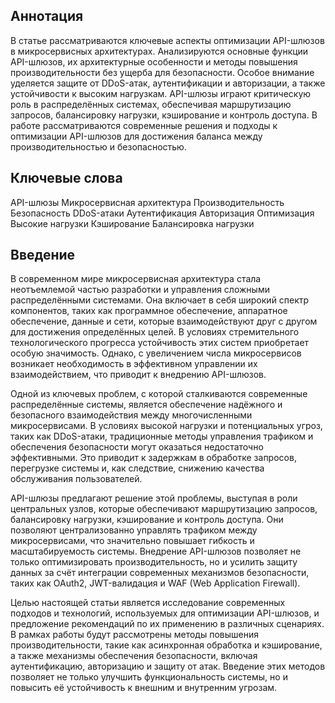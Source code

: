 
## Аннотация
В статье рассматриваются ключевые аспекты оптимизации API-шлюзов в микросервисных архитектурах. Анализируются основные функции API-шлюзов, их архитектурные особенности и методы повышения производительности без ущерба для безопасности. Особое внимание уделяется защите от DDoS-атак, аутентификации и авторизации, а также устойчивости к высоким нагрузкам. API-шлюзы играют критическую роль в распределённых системах, обеспечивая маршрутизацию запросов, балансировку нагрузки, кэширование и контроль доступа. В работе рассматриваются современные решения и подходы к оптимизации API-шлюзов для достижения баланса между производительностью и безопасностью.

## Ключевые слова
API-шлюзы
Микросервисная архитектура
Производительность
Безопасность
DDoS-атаки
Аутентификация
Авторизация
Оптимизация
Высокие нагрузки
Кэширование
Балансировка нагрузки

## Введение
В современном мире микросервисная архитектура стала неотъемлемой частью разработки и управления сложными распределёнными системами. Она включает в себя широкий спектр компонентов, таких как программное обеспечение, аппаратное обеспечение, данные и сети, которые взаимодействуют друг с другом для достижения определённых целей. В условиях стремительного технологического прогресса устойчивость этих систем приобретает особую значимость. Однако, с увеличением числа микросервисов возникает необходимость в эффективном управлении их взаимодействием, что приводит к внедрению API-шлюзов.

Одной из ключевых проблем, с которой сталкиваются современные распределённые системы, является обеспечение надёжного и безопасного взаимодействия между многочисленными микросервисами. В условиях высокой нагрузки и потенциальных угроз, таких как DDoS-атаки, традиционные методы управления трафиком и обеспечения безопасности могут оказаться недостаточно эффективными. Это приводит к задержкам в обработке запросов, перегрузке системы и, как следствие, снижению качества обслуживания пользователей.

API-шлюзы предлагают решение этой проблемы, выступая в роли центральных узлов, которые обеспечивают маршрутизацию запросов, балансировку нагрузки, кэширование и контроль доступа. Они позволяют централизованно управлять трафиком между микросервисами, что значительно повышает гибкость и масштабируемость системы. Внедрение API-шлюзов позволяет не только оптимизировать производительность, но и усилить защиту данных за счёт интеграции современных механизмов безопасности, таких как OAuth2, JWT-валидация и WAF (Web Application Firewall).

Целью настоящей статьи является исследование современных подходов и технологий, используемых для оптимизации API-шлюзов, и предложение рекомендаций по их применению в различных сценариях. В рамках работы будут рассмотрены методы повышения производительности, такие как асинхронная обработка и кэширование, а также механизмы обеспечения безопасности, включая аутентификацию, авторизацию и защиту от атак. Введение этих методов позволяет не только улучшить функциональность системы, но и повысить её устойчивость к внешним и внутренним угрозам.
